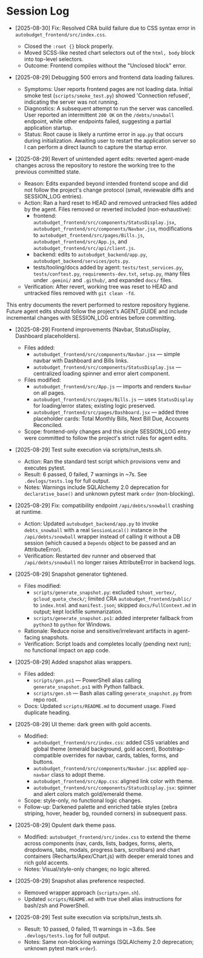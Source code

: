 # Session Log

- [2025-08-30] Fix: Resolved CRA build failure due to CSS syntax error in `autobudget_frontend/src/index.css`.

  - Closed the `:root {}` block properly.
  - Moved SCSS-like nested chart selectors out of the `html, body` block into top-level selectors.
  - Outcome: Frontend compiles without the "Unclosed block" error.

- [2025-08-29] Debugging 500 errors and frontend data loading failures.

  - Symptoms: User reports frontend pages are not loading data. Initial smoke test (`scripts/smoke_test.py`) showed 'Connection refused', indicating the server was not running.
  - Diagnostics: A subsequent attempt to run the server was cancelled. User reported an intermittent `200 OK` on the `/debts/snowball` endpoint, while other endpoints failed, suggesting a partial application startup.
  - Status: Root cause is likely a runtime error in `app.py` that occurs during initialization. Awaiting user to restart the application server so I can perform a direct launch to capture the startup error.

- [2025-08-29] Revert of unintended agent edits: reverted agent-made changes across the repository to restore the working tree to the previous committed state.
  - Reason: Edits expanded beyond intended frontend scope and did not follow the project's change protocol (small, reviewable diffs and SESSION_LOG entries).
  - Action: Ran a hard reset to HEAD and removed untracked files added by the agent. Files removed or reverted included (non-exhaustive):
    - frontend: `autobudget_frontend/src/components/StatusDisplay.jsx`, `autobudget_frontend/src/components/Navbar.jsx`, modifications to `autobudget_frontend/src/pages/Bills.js`, `autobudget_frontend/src/App.js`, and `autobudget_frontend/src/api/client.js`.
    - backend: edits to `autobudget_backend/app.py`, `autobudget_backend/services/pots.py`.
    - tests/tooling/docs added by agent: `tests/test_services.py`, `tests/conftest.py`, `requirements-dev.txt`, `setup.py`, many files under `.gemini/` and `.github/`, and expanded `docs/` files.
  - Verification: After revert, working tree was reset to HEAD and untracked files removed with `git clean -fd`.

This entry documents the revert performed to restore repository hygiene. Future agent edits should follow the project's AGENT_GUIDE and include incremental changes with SESSION_LOG entries before committing.

- [2025-08-29] Frontend improvements (Navbar, StatusDisplay, Dashboard placeholders).

  - Files added:
    - `autobudget_frontend/src/components/Navbar.jsx` — simple navbar with Dashboard and Bills links.
    - `autobudget_frontend/src/components/StatusDisplay.jsx` — centralized loading spinner and error alert component.
  - Files modified:
    - `autobudget_frontend/src/App.js` — imports and renders `Navbar` on all pages.
    - `autobudget_frontend/src/pages/Bills.js` — uses `StatusDisplay` for loading/error states; existing logic preserved.
    - `autobudget_frontend/src/pages/Dashboard.jsx` — added three placeholder cards: Total Monthly Bills, Next Bill Due, Accounts Reconciled.
  - Scope: frontend-only changes and this single SESSION_LOG entry were committed to follow the project's strict rules for agent edits.

- [2025-08-29] Test suite execution via scripts/run_tests.sh.

  - Action: Ran the standard test script which provisions venv and executes pytest.
  - Result: 6 passed, 0 failed, 7 warnings in ~7s. See `.devlogs/tests.log` for full output.
  - Notes: Warnings include SQLAlchemy 2.0 deprecation for `declarative_base()` and unknown pytest mark `order` (non-blocking).

- [2025-08-29] Fix: compatibility endpoint `/api/debts/snowball` crashing at runtime.

  - Action: Updated `autobudget_backend/app.py` to invoke `debts_snowball` with a real `SessionLocal()` instance in the `/api/debts/snowball` wrapper instead of calling it without a DB session (which caused a `Depends` object to be passed and an AttributeError).
  - Verification: Restarted dev runner and observed that `/api/debts/snowball` no longer raises AttributeError in backend logs.

- [2025-08-29] Snapshot generator tightened.

  - Files modified:
    - `scripts/generate_snapshot.py`: excluded `tshoot_vertex/`, `gcloud_quota_check/`; limited CRA `autobudget_frontend/public/` to `index.html` and `manifest.json`; skipped `docs/FullContext.md` in output; kept lockfile summarization.
    - `scripts/generate_snapshot.ps1`: added interpreter fallback from `python3` to `python` for Windows.
  - Rationale: Reduce noise and sensitive/irrelevant artifacts in agent-facing snapshots.
  - Verification: Script loads and completes locally (pending next run); no functional impact on app code.

- [2025-08-29] Added snapshot alias wrappers.

  - Files added:
    - `scripts/gen.ps1` — PowerShell alias calling `generate_snapshot.ps1` with Python fallback.
    - `scripts/gen.sh` — Bash alias calling `generate_snapshot.py` from repo root.
  - Docs: Updated `scripts/README.md` to document usage. Fixed duplicate heading.

- [2025-08-29] UI theme: dark green with gold accents.

  - Modified:
    - `autobudget_frontend/src/index.css`: added CSS variables and global theme (emerald background, gold accent), Bootstrap-compatible overrides for navbar, cards, tables, forms, and buttons.
    - `autobudget_frontend/src/components/Navbar.jsx`: applied `app-navbar` class to adopt theme.
    - `autobudget_frontend/src/App.css`: aligned link color with theme.
    - `autobudget_frontend/src/components/StatusDisplay.jsx`: spinner and alert colors match gold/emerald theme.
  - Scope: style-only, no functional logic changes.
  - Follow-up: Darkened palette and enriched table styles (zebra striping, hover, header bg, rounded corners) in subsequent pass.

- [2025-08-29] Opulent dark theme pass.

  - Modified: `autobudget_frontend/src/index.css` to extend the theme across components (nav, cards, lists, badges, forms, alerts, dropdowns, tabs, modals, progress bars, scrollbars) and chart containers (Recharts/Apex/Chart.js) with deeper emerald tones and rich gold accents.
  - Notes: Visual/style-only changes; no logic altered.

- [2025-08-29] Snapshot alias preference respected.

  - Removed wrapper approach (`scripts/gen.sh`).
  - Updated `scripts/README.md` with true shell alias instructions for bash/zsh and PowerShell.

- [2025-08-29] Test suite execution via scripts/run_tests.sh.

  - Result: 10 passed, 0 failed, 11 warnings in ~3.6s. See `.devlogs/tests.log` for full output.
  - Notes: Same non-blocking warnings (SQLAlchemy 2.0 deprecation; unknown pytest mark `order`).
